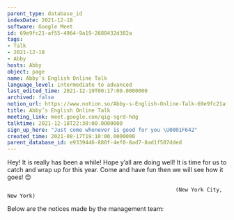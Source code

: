 ```yaml
---
parent_type: database_id
indexDate: 2021-12-18
software: Google Meet
id: 69e9fc21-af55-4964-9a19-2680432d382a
tags:
- Talk
- 2021-12-18
- Abby
hosts: Abby
object: page
name: Abby’s English Online Talk
language_level: intermediate to advanced
last_edited_time: 2021-12-19T00:17:00.0000000
archived: false
notion_url: https://www.notion.so/Abby-s-English-Online-Talk-69e9fc21af5549649a192680432d382a
title: Abby’s English Online Talk
meeting_link: meet.google.com/qig-sgrd-hdg
talktime: 2021-12-18T22:30:00.0000000
sign_up_here: "Just come whenever is good for you \U0001F642"
created_time: 2021-08-17T19:10:00.0000000
parent_database_id: e9339446-880f-4ef0-8ad7-8ad1f507dded
---
```


Hey! It is really has been a while! Hope y’all are doing well! It is time for us to catch and wrap up for this year. Come and have fun then we will see how it goes! 😊



                                                          (New York City, New York)



Below are the notices made by the management team:


